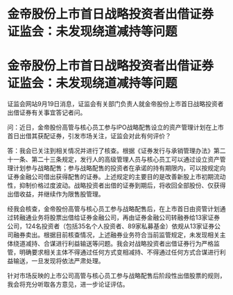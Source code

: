 # 金帝股份上市首日战略投资者出借证券 证监会：未发现绕道减持等问题

# 金帝股份上市首日战略投资者出借证券 证监会：未发现绕道减持等问题

证监会网站9月19日消息，证监会有关部门负责人就金帝股份上市首日战略投资者出借证券有关事宜答记者问。

问：近日，金帝股份高管与核心员工参与IPO战略配售设立的资产管理计划在上市首日出借其获配证券，引发市场关注，证监会对此有何评价？

答：我会已关注到相关情况并进行了核查。根据《证券发行与承销管理办法》第二十一条、第二十三条规定，发行人的高级管理人员与核心员工可以通过设立资产管理计划参与战略配售；参与战略配售的投资者在承诺的持有期限内，可以按规定向证券金融公司借出获得配售的证券。上述规定的主要目的是改善新股上市初期流动性，抑制价格过度波动。战略投资者出借的证券到期后，将收回全部股份、仅获得出借收益，并继续作为限售股管理。

经我会核查，金帝股份高管与核心员工参与战略配售后，在上市首日由资管计划通过转融通业务将股票出借给证券金融公司，再由证券金融公司转融券给13家证券公司，124名投资者（包括35名个人投资者、89家私募基金）依规从13家证券公司融券卖出。根据目前核查情况，上述融券业务符合当前监管规定，未发现相关主体绕道减持、合谋进行利益输送等问题。我会对战略投资者出借证券行为严格监管，明确要求相关主体不得通过任何方式变相减持、不得通过任何方式合谋进行利益输送，一旦发现将依法严肃处理。

针对市场反映的上市公司高管与核心员工参与战略配售后阶段性出借股票的规则，我会将充分听取各方意见，进一步论证评估。

